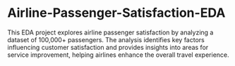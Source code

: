 # Airline-Passenger-Satisfaction-EDA
This EDA project explores airline passenger satisfaction by analyzing a dataset of 100,000+ passengers. The analysis identifies key factors influencing customer satisfaction and provides insights into areas for service improvement, helping airlines enhance the overall travel experience.
